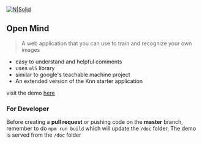 [![N|Solid](https://i.ibb.co/g6h47gC/Untitled-design-3.jpg)](https://github.com/cluster-11/open-mind)

## Open Mind

> A web application that you can use to train and recognize your own images

- easy to understand and helpful comments
- uses `ml5` library
- similar to google's teachable machine project
- An extended version of the Knn starter application

visit the demo [here](https://cluster-11.github.io/open-mind/)

### For Developer

Before creating a **pull request** or pushing code on the **master** branch, remember to do `npm run build` which will update the `/doc` folder. The demo is served from the `/doc` folder
